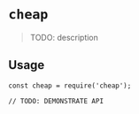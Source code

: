 # `cheap`

> TODO: description

## Usage

```
const cheap = require('cheap');

// TODO: DEMONSTRATE API
```
